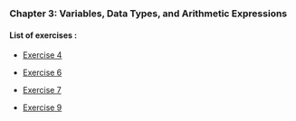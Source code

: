 ### Chapter 3: Variables, Data Types, and Arithmetic Expressions

#### List of exercises :

* [Exercise 4](https://github.com/j0mma/programming-languages/blob/main/C/book-answers/programming-in-c/chap3/Exercise3-4.c)

* [Exercise 6](https://github.com/j0mma/programming-languages/blob/main/C/book-answers/programming-in-c/chap3/Exercise3-6.c)

* [Exercise 7](https://github.com/j0mma/programming-languages/blob/main/C/book-answers/programming-in-c/chap3/Exercise3-7.c)

* [Exercise 9](https://github.com/j0mma/programming-languages/blob/main/C/book-answers/programming-in-c/chap3/Exercise3-9.c)


